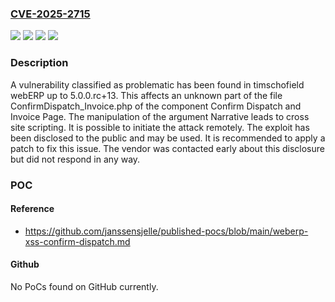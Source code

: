 ### [CVE-2025-2715](https://cve.mitre.org/cgi-bin/cvename.cgi?name=CVE-2025-2715)
![](https://img.shields.io/static/v1?label=Product&message=webERP&color=blue)
![](https://img.shields.io/static/v1?label=Version&message=%3D%205.0.0.rc%2B13%20&color=brighgreen)
![](https://img.shields.io/static/v1?label=Vulnerability&message=Code%20Injection&color=brighgreen)
![](https://img.shields.io/static/v1?label=Vulnerability&message=Cross%20Site%20Scripting&color=brighgreen)

### Description

A vulnerability classified as problematic has been found in timschofield webERP up to 5.0.0.rc+13. This affects an unknown part of the file ConfirmDispatch_Invoice.php of the component Confirm Dispatch and Invoice Page. The manipulation of the argument Narrative leads to cross site scripting. It is possible to initiate the attack remotely. The exploit has been disclosed to the public and may be used. It is recommended to apply a patch to fix this issue. The vendor was contacted early about this disclosure but did not respond in any way.

### POC

#### Reference
- https://github.com/janssensjelle/published-pocs/blob/main/weberp-xss-confirm-dispatch.md

#### Github
No PoCs found on GitHub currently.

